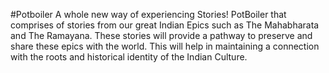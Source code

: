 #Potboiler 
A whole new way of experiencing Stories!
PotBoiler that comprises of stories from our great Indian Epics such as The Mahabharata and The  Ramayana. These stories will provide a pathway to preserve and share these epics with the world. This  will help in maintaining a connection with the roots and historical identity of the Indian Culture.
